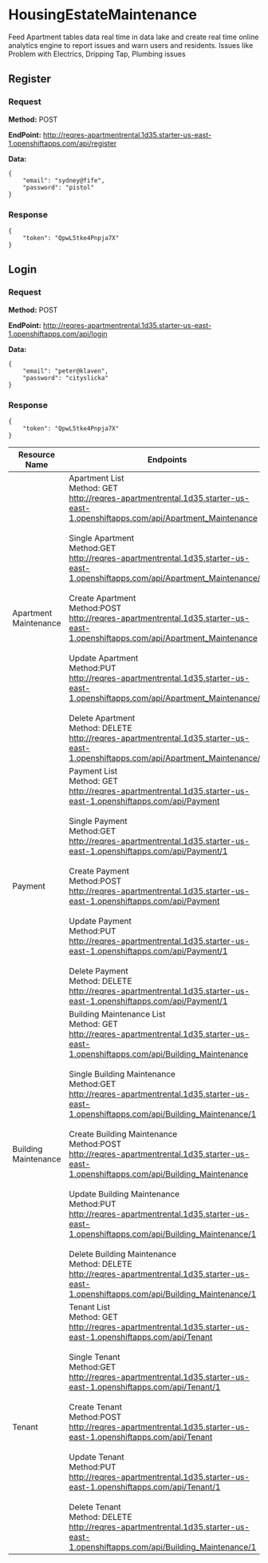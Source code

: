 # HousingEstateMaintenance
Feed Apartment tables data real time in data lake and create real time online analytics engine to report issues and warn users and residents. Issues like Problem with Electrics, Dripping Tap, Plumbing issues



## Register

### Request
**Method:** POST

**EndPoint:** <http://reqres-apartmentrental.1d35.starter-us-east-1.openshiftapps.com/api/register>

**Data:**
```
{
    "email": "sydney@fife",
    "password": "pistol"
}
```
### Response
```
{
    "token": "QpwL5tke4Pnpja7X"
}
```

## Login

### Request
**Method:** POST

**EndPoint:** <http://reqres-apartmentrental.1d35.starter-us-east-1.openshiftapps.com/api/login>

**Data:**
```
{
    "email": "peter@klaven",
    "password": "cityslicka"
}
```
### Response
```
{
    "token": "QpwL5tke4Pnpja7X"
}
```

Resource Name | Endpoints
----------|----------
Apartment Maintenance | Apartment List <br> Method: GET <br> <http://reqres-apartmentrental.1d35.starter-us-east-1.openshiftapps.com/api/Apartment_Maintenance><br><br>Single Apartment<br>Method:GET<br><http://reqres-apartmentrental.1d35.starter-us-east-1.openshiftapps.com/api/Apartment_Maintenance/1><br><br> Create Apartment <br>Method:POST<br> <http://reqres-apartmentrental.1d35.starter-us-east-1.openshiftapps.com/api/Apartment_Maintenance><br><br> Update Apartment <br>Method:PUT<br> <http://reqres-apartmentrental.1d35.starter-us-east-1.openshiftapps.com/api/Apartment_Maintenance/1><br><br> Delete Apartment<br>Method: DELETE<br> <http://reqres-apartmentrental.1d35.starter-us-east-1.openshiftapps.com/api/Apartment_Maintenance/1>
Payment | Payment List <br> Method: GET <br> <http://reqres-apartmentrental.1d35.starter-us-east-1.openshiftapps.com/api/Payment><br><br>Single Payment<br>Method:GET<br><http://reqres-apartmentrental.1d35.starter-us-east-1.openshiftapps.com/api/Payment/1><br><br> Create Payment <br>Method:POST<br> <http://reqres-apartmentrental.1d35.starter-us-east-1.openshiftapps.com/api/Payment><br><br> Update Payment <br>Method:PUT<br> <http://reqres-apartmentrental.1d35.starter-us-east-1.openshiftapps.com/api/Payment/1><br><br> Delete Payment<br>Method: DELETE<br> <http://reqres-apartmentrental.1d35.starter-us-east-1.openshiftapps.com/api/Payment/1>
Building Maintenance | Building Maintenance List <br> Method: GET <br> <http://reqres-apartmentrental.1d35.starter-us-east-1.openshiftapps.com/api/Building_Maintenance><br><br>Single Building Maintenance<br>Method:GET<br><http://reqres-apartmentrental.1d35.starter-us-east-1.openshiftapps.com/api/Building_Maintenance/1><br><br> Create Building Maintenance <br>Method:POST<br> <http://reqres-apartmentrental.1d35.starter-us-east-1.openshiftapps.com/api/Building_Maintenance><br><br> Update Building Maintenance <br>Method:PUT<br> <http://reqres-apartmentrental.1d35.starter-us-east-1.openshiftapps.com/api/Building_Maintenance/1><br><br> Delete Building Maintenance<br>Method: DELETE<br> <http://reqres-apartmentrental.1d35.starter-us-east-1.openshiftapps.com/api/Building_Maintenance/1>
Tenant | Tenant List <br> Method: GET <br> <http://reqres-apartmentrental.1d35.starter-us-east-1.openshiftapps.com/api/Tenant><br><br>Single Tenant<br>Method:GET<br><http://reqres-apartmentrental.1d35.starter-us-east-1.openshiftapps.com/api/Tenant/1><br><br> Create Tenant <br>Method:POST<br> <http://reqres-apartmentrental.1d35.starter-us-east-1.openshiftapps.com/api/Tenant><br><br> Update Tenant <br>Method:PUT<br> <http://reqres-apartmentrental.1d35.starter-us-east-1.openshiftapps.com/api/Tenant/1><br><br> Delete Tenant<br>Method: DELETE<br> <http://reqres-apartmentrental.1d35.starter-us-east-1.openshiftapps.com/api/Building_Maintenance/1>